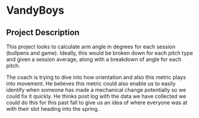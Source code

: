 # VandyBoys

## Project Description
This project looks to calculate arm angle in degrees for each session (bullpens and game). Ideally, this would be broken down for each pitch type and given a session average, along with a breakdown of angle for each pitch.

The coach is trying to dive into how orientation and also this metric plays into movement. He believes this metric could also enable us to easily identify when someone has made a mechanical change potentially so we could fix it quickly. He thinks post log with the data we have collected we could do this for this past fall to give us an idea of where everyone was at with their slot heading into the spring.